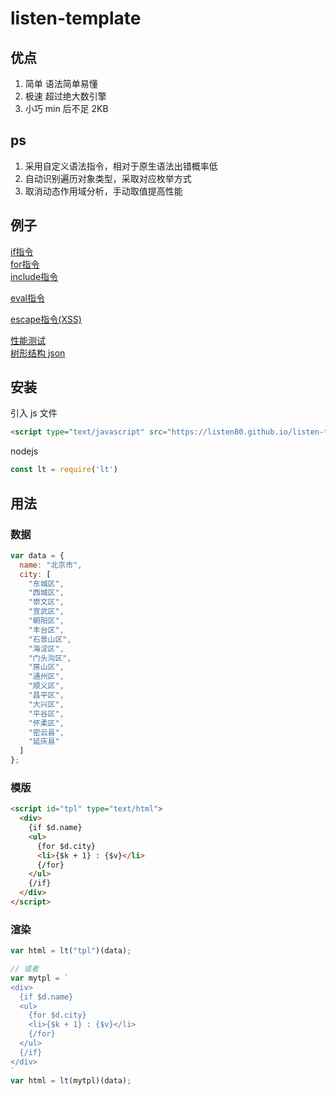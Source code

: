 # listen-template

## 优点

1. 简单 语法简单易懂
2. 极速 超过绝大数引擎
3. 小巧 min 后不足 2KB

## ps
1. 采用自定义语法指令，相对于原生语法出错概率低
2. 自动识别遍历对象类型，采取对应枚举方式
3. 取消动态作用域分析，手动取值提高性能

## 例子
[if指令](https://listen80.github.io/listen-template/examples/if.html)  
[for指令](https://listen80.github.io/listen-template/examples/for.html)  
[include指令](https://listen80.github.io/listen-template/examples/include.html)  

[eval指令](https://listen80.github.io/listen-template/examples/eval.html)  

[escape指令(XSS)](https://listen80.github.io/listen-template/examples/escape.html)  

[性能测试](https://listen80.github.io/listen-template/examples/speed_test/)  
[树形结构 json](https://listen80.github.io/listen-template/examples/json/)  

## 安装

引入 js 文件

```html
<script type="text/javascript" src="https://listen80.github.io/listen-template/dist/lt.js"></script>
```

nodejs

```js
const lt = require('lt')
```

## 用法

### 数据

```js
var data = {
  name: "北京市",
  city: [
    "东城区",
    "西城区",
    "崇文区",
    "宣武区",
    "朝阳区",
    "丰台区",
    "石景山区",
    "海淀区",
    "门头沟区",
    "房山区",
    "通州区",
    "顺义区",
    "昌平区",
    "大兴区",
    "平谷区",
    "怀柔区",
    "密云县",
    "延庆县"
  ]
};

```

### 模版

```html
<script id="tpl" type="text/html">
  <div>
    {if $d.name}
    <ul>
      {for $d.city}
      <li>{$k + 1} : {$v}</li>
      {/for}
    </ul>
    {/if}
  </div>
</script>
```

### 渲染

```js
var html = lt("tpl")(data);

// 或者
var mytpl = `
<div>
  {if $d.name}
  <ul>
    {for $d.city}
    <li>{$k + 1} : {$v}</li>
    {/for}
  </ul>
  {/if}
</div>
`
var html = lt(mytpl)(data);
```